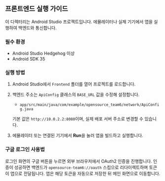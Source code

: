 ## 프론트엔드 실행 가이드

이 디렉터리는 Android Studio 프로젝트입니다. 에뮬레이터나 실제 기기에서 앱을 실행하여 백엔드와 통신합니다.

### 필수 환경

- Android Studio Hedgehog 이상
- Android SDK 35

### 실행 방법

1. Android Studio에서 `Frontend` 폴더를 열어 프로젝트를 로드합니다.
2. 백엔드 주소는 `ApiConfig` 클래스의 `BASE_URL` 값을 수정해 설정합니다.

   - `app/src/main/java/com/example/opensource_team6/network/ApiConfig.java`

   기본 값은 `http://10.0.2.2:8080`이며, 실제 배포 서버 주소로 변경할 수 있습니다.
3. 에뮬레이터 또는 연결된 기기에서 **Run**을 눌러 앱을 빌드하고 실행합니다.

### 구글 로그인 사용법

로그인 화면의 구글 버튼을 누르면 외부 브라우저에서 OAuth2 인증을 진행합니다.
인증이 성공하면 백엔드가 `opensource-team6://oauth` 스킴으로 리다이렉트하며
토큰이 앱으로 전달됩니다. 앱은 해당 토큰을 자동으로 저장한 뒤 메인 화면으로
이동합니다.
